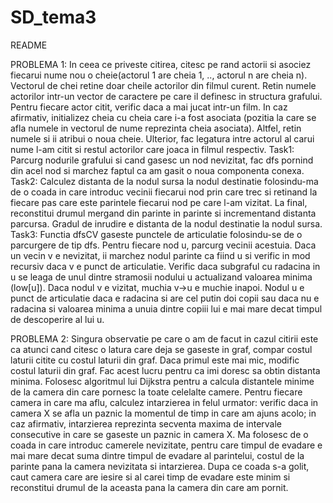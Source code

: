 # SD_tema3

README

PROBLEMA 1:
  In ceea ce priveste citirea, citesc pe rand actorii si asociez fiecarui nume
nou o cheie(actorul 1 are cheia 1, .., actorul n are cheia n). Vectorul de 
chei retine doar cheile actorilor din filmul curent. Retin numele actorilor 
intr-un vector de caractere pe care il definesc in structura grafului. Pentru 
fiecare actor citit, verific daca a mai jucat intr-un film. In caz afirmativ, 
initializez cheia cu cheia care i-a fost asociata (pozitia la care se afla 
numele in vectorul de nume reprezinta cheia asociata). Altfel, retin numele 
si ii atribui o noua cheie. Ulterior, fac legatura intre actorul al carui 
nume l-am citit si restul actorilor care joaca in filmul respectiv.
  Task1: Parcurg nodurile grafului si cand gasesc un nod nevizitat, fac dfs 
pornind din acel nod si marchez faptul ca am gasit o noua componenta conexa.
  Task2: Calculez distanta de la nodul sursa la nodul destinatie folosindu-ma 
de o coada in care introduc vecinii fiecarui nod prin care trec si retinand 
la fiecare pas care este parintele fiecarui nod pe care l-am vizitat. La 
final, reconstitui drumul mergand din parinte in parinte si incrementand
distanta parcursa. Gradul de inrudire e distanta de la nodul destinatie la 
nodul sursa.
  Task3: Functia dfsCV gaseste punctele de articulatie folosindu-se de o
parcurgere de tip dfs. Pentru fiecare nod u, parcurg vecinii acestuia.
Daca un vecin v e nevizitat, ii marchez nodul parinte ca fiind u si verific in
mod recursiv daca v e punct de articulatie. Verific daca subgraful cu radacina 
in u se leaga de unul dintre stramosii nodului u actualizand valoarea minima
(low[u]). Daca nodul v e vizitat, muchia v->u e muchie inapoi. Nodul u e punct
de articulatie daca e radacina si are cel putin doi copii sau daca nu e 
radacina si valoarea minima a unuia dintre copiii lui e mai mare decat timpul 
de descoperire al lui u. 

PROBLEMA 2:
  Singura observatie pe care o am de facut in cazul citirii este ca atunci 
cand citesc o latura care deja se gaseste in graf, compar costul laturii 
citite cu costul laturii din graf. Daca primul este mai mic, modific costul
laturii din graf. Fac acest lucru pentru ca imi doresc sa obtin distanta 
minima. Folosesc algoritmul lui Dijkstra pentru a calcula distantele minime 
de la camera din care pornesc la toate celelalte camere. Pentru fiecare camera
in care ma aflu, calculez intarzierea in felul urmator: verific daca in camera
X se afla un paznic la momentul de timp in care am ajuns acolo; in caz 
afirmativ, intarzierea reprezinta secventa maxima de intervale consecutive 
in care se gaseste un paznic in camera X. Ma folosesc de o coada in care 
introduc camerele nevizitate, pentru care timpul de evadare e mai mare decat
suma dintre timpul de evadare al parintelui, costul de la parinte pana la 
camera nevizitata si intarzierea. Dupa ce coada s-a golit, caut camera care 
are iesire si al carei timp de evadare este minim si reconstitui drumul de la
aceasta pana la camera din care am pornit.
